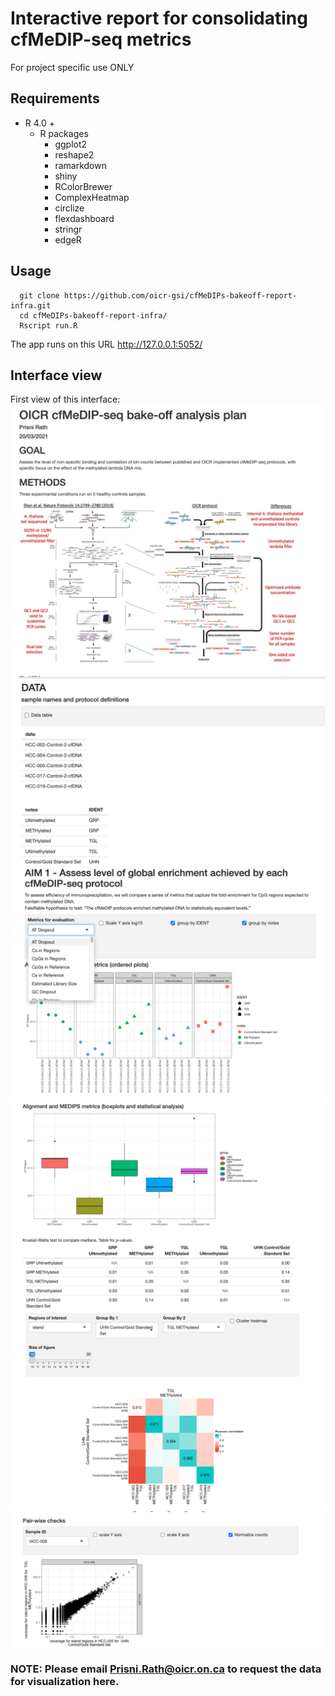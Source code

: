 Interactive report for consolidating cfMeDIP-seq metrics
========================================================
For project specific use ONLY


Requirements
-----------
- R 4.0 + 
  - R packages
    - ggplot2
    - reshape2
    - ramarkdown
    - shiny
    - RColorBrewer
    - ComplexHeatmap
    - circlize
    - flexdashboard
    - stringr
    - edgeR

Usage
-------
      git clone https://github.com/oicr-gsi/cfMeDIPs-bakeoff-report-infra.git
      cd cfMeDIPs-bakeoff-report-infra/
      Rscript run.R
      
  The app runs on this URL http://127.0.0.1:5052/

Interface view
-------------
  First view of this interface:
  ![Interface1](https://github.com/oicr-gsi/cfMeDIPs-bakeoff-report-infra/blob/main/fig/Screen%20Shot%202021-03-23%20at%2011.40.16%20AM.png)
  ![Data Summary View](https://github.com/oicr-gsi/cfMeDIPs-bakeoff-report-infra/blob/main/fig/Screen%20Shot%202021-03-23%20at%2011.43.05%20AM.png)
  ![Alignment and MEDIPS metrics view](https://github.com/oicr-gsi/cfMeDIPs-bakeoff-report-infra/blob/main/fig/Screen%20Shot%202021-03-23%20at%2011.43.18%20AM.png)
  ![Boxplots](https://github.com/oicr-gsi/cfMeDIPs-bakeoff-report-infra/blob/main/fig/Screen%20Shot%202021-03-23%20at%2011.43.26%20AM.png)
  ![Correlation HeatMap](https://github.com/oicr-gsi/cfMeDIPs-bakeoff-report-infra/blob/main/fig/Screen%20Shot%202021-03-23%20at%2011.43.55%20AM.png)
  ![Scatterplots for CPMs and counts](https://github.com/oicr-gsi/cfMeDIPs-bakeoff-report-infra/blob/main/fig/Screen%20Shot%202021-03-23%20at%2011.44.02%20AM.png)
  
### NOTE: Please email Prisni.Rath@oicr.on.ca to request the data for visualization here.
